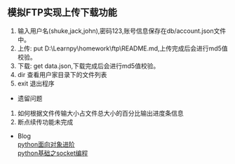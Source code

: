 ## 模拟FTP实现上传下载功能  

1. 输入用户名(shuke,jack,john),密码123,账号信息保存在db/account.json文件中。
2. 上传: put D:\Learnpy\homework\ftp\README.md,上传完成后会进行md5值校验。
3. 下载: get data.json,下载完成后会进行md5值校验。
4. dir 查看用户家目录下的文件列表
5. exit 退出程序

* 遗留问题  
1. 如何根据文件传输大小占文件总大小的百分比输出进度条信息
2. 断点续传功能未完成

* Blog  
[python面向对象进阶](http://www.cnblogs.com/aslongas/p/7002799.html)  
[python基础之socket编程](http://www.cnblogs.com/aslongas/p/7071324.html)  


